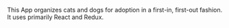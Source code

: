This App organizes cats and dogs for adoption in a first-in, first-out fashion.  It uses primarily React and Redux.
